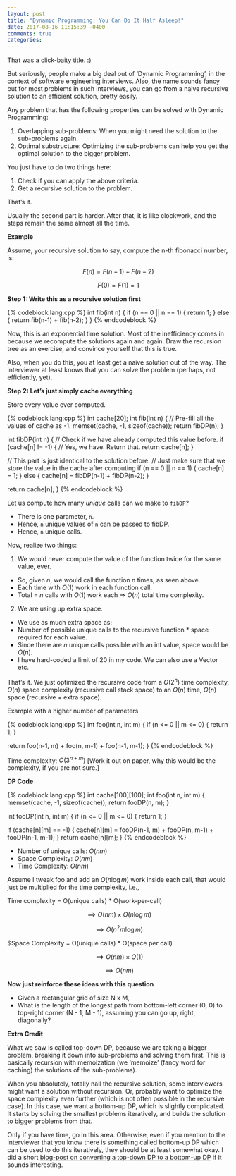 ```yaml
---
layout: post
title: "Dynamic Programming: You Can Do It Half Asleep!"
date: 2017-08-16 11:15:39 -0400
comments: true
categories: 
---
```

That was a click-baity title. :)

But seriously, people make a big deal out of ‘Dynamic Programming’, in the context of software engineering interviews. Also, the name sounds fancy but for most problems in such interviews, you can go from a naive recursive solution to an efficient solution, pretty easily.

Any problem that has the following properties can be solved with Dynamic Programming:

1. Overlapping sub-problems: When you might need the solution to the sub-problems again.
2. Optimal substructure: Optimizing the sub-problems can help you get the optimal solution to the bigger problem.

You just have to do two things here:

1. Check if you can apply the above criteria.
2. Get a recursive solution to the problem.

That’s it. 

Usually the second part is harder. After that, it is like clockwork, and the steps remain the same almost all the time. 

**Example**

Assume, your recursive solution to say, compute the n-th fibonacci number, is:

$$F(n) = F(n - 1) + F(n - 2)$$

$$F(0) = F(1) = 1$$


**Step 1: Write this as a recursive solution first**

{% codeblock lang:cpp %}
int fib(int n) {
  if (n == 0 || n == 1) {
    return 1;
  } else {
    return fib(n-1) + fib(n-2);
  }
}
{% endcodeblock %}


Now, this is an exponential time solution. Most of the inefficiency comes in because we recompute the solutions again and again. Draw the recursion tree as an exercise, and convince yourself that this is true.

Also, when you do this, you at least get a naive solution out of the way. The interviewer at least knows that you can solve the problem (perhaps, not efficiently, yet).


**Step 2: Let’s just simply cache everything**

Store every value ever computed.

{% codeblock lang:cpp %}
int cache[20];
int fib(int n) {
  // Pre-fill all the values of cache as -1.
  memset(cache, -1, sizeof(cache)); 
  return fibDP(n);
}

int fibDP(int n) {
  // Check if we have already computed this value before.
  if (cache[n] != -1) {
    // Yes, we have. Return that.
    return cache[n];
  }
  
  // This part is just identical to the solution before.
  // Just make sure that we store the value in the cache after computing
  if (n == 0 || n == 1) {
    cache[n] = 1;
  } else {
    cache[n] = fibDP(n-1) + fibDP(n-2);
  }
  
  return cache[n]; 
}
{% endcodeblock %}

Let us compute how many _unique_ calls can we make to `fibDP`?

* There is one parameter, `n`.
* Hence, `n` unique values of `n` can be passed to fibDP.
* Hence, `n` unique calls.

Now, realize two things:

1. We would never compute the value of the function twice for the same value, ever. 
  - So, given $n$, we would call the function $n$ times, as seen above.
  - Each time with $O(1)$ work in each function call.
  - Total = $n$ calls with $O(1)$ work each => $O(n)$ total time complexity.


2. We are using up extra space.
  - We use as much extra space as:
  - Number of possible unique calls to the recursive function * space required for each value.
  - Since there are $n$ unique calls possible with an int value, space would be $O(n)$.
  - I have hard-coded a limit of 20 in my code. We can also use a Vector etc.

That’s it. We just optimized the recursive code from a $O(2^n)$ time complexity, $O(n)$ space complexity (recursive call stack space) to an $O(n)$ time, $O(n)$ space (recursive + extra space).

Example with a higher number of parameters

{% codeblock lang:cpp %}
int foo(int n, int m) {
  if (n <= 0 || m <= 0) {
   return 1;
  }
    
  return foo(n-1, m) + foo(n, m-1) + foo(n-1, m-1);
}
{% endcodeblock %}

Time complexity: $O(3^{n+m})$ [Work it out on paper, why this would be the complexity, if you are not sure.]


**DP Code**

{% codeblock lang:cpp %}
int cache[100][100];
int foo(int n, int m) {
  memset(cache, -1, sizeof(cache));
  return fooDP(n, m);
}

int fooDP(int n, int m) {
  if (n <= 0 || m <= 0) {
   return 1;
  }
  
  if (cache[n][m] == -1) {
    cache[n][m] = fooDP(n-1, m) + fooDP(n, m-1) + fooDP(n-1, m-1);
  }
  return cache[n][m];
}
{% endcodeblock %}

* Number of unique calls: $O(nm)$
* Space Complexity: $O(nm)$
* Time Complexity: $O(nm)$

Assume I tweak foo and add an $O(n \log m)$ work inside each call, that would just be multiplied for the time complexity, i.e.,

Time complexity = O(unique calls) * O(work-per-call)

$$\implies O(nm) \times O(n \log m)$$

$$\implies O(n^2 m \log m)$$

$Space Complexity = O(unique calls) * O(space per call)

$$\implies O(nm) \times O(1)$$

$$\implies O(nm)$$


**Now just reinforce these ideas with this question**

 * Given a rectangular grid of size N x M,
 * What is the length of the longest path from bottom-left corner (0, 0) to top-right corner (N - 1, M - 1), assuming you can go up, right, diagonally?

**Extra Credit**

What we saw is called top-down DP, because we are taking a bigger problem, breaking it down into sub-problems and solving them first. This is basically recursion with memoization (we ‘memoize’ (fancy word for caching) the solutions of the sub-problems). 

When you absolutely, totally nail the recursive solution, some interviewers might want a solution without recursion. Or, probably want to optimize the space complexity even further (which is not often possible in the recursive case). In this case, we want a bottom-up DP, which is slightly complicated. It starts by solving the smallest problems iteratively, and builds the solution to bigger problems from that. 

Only if you have time, go in this area. Otherwise, even if you mention to the interviewer that you know there is something called bottom-up DP which can be used to do this iteratively, they should be at least somewhat okay. I did a short <a href="http://blog.gaurav.im/2011/07/20/longest-common-subsequence/" target="_blank">blog-post on converting a top-down DP to a bottom-up DP</a> if it sounds interesting.



